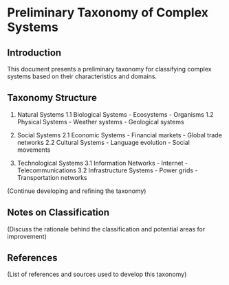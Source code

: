# Preliminary Taxonomy of Complex Systems

## Introduction

This document presents a preliminary taxonomy for classifying complex systems based on their characteristics and domains.

## Taxonomy Structure

1. Natural Systems
   1.1 Biological Systems - Ecosystems - Organisms
   1.2 Physical Systems - Weather systems - Geological systems

2. Social Systems
   2.1 Economic Systems - Financial markets - Global trade networks
   2.2 Cultural Systems - Language evolution - Social movements

3. Technological Systems
   3.1 Information Networks - Internet - Telecommunications
   3.2 Infrastructure Systems - Power grids - Transportation networks

(Continue developing and refining the taxonomy)

## Notes on Classification

(Discuss the rationale behind the classification and potential areas for improvement)

## References

(List of references and sources used to develop this taxonomy)
